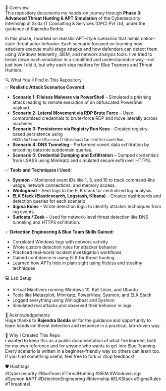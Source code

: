 

📌 Overview  
This repository documents my hands-on journey through **Phase 3: Advanced Threat Hunting & APT Simulation** of the Cybersecurity Internship at Srida IT Consulting & Services (OPC) Pvt Ltd, under the guidance of Rajendra Bodda.

In this phase, I worked on realistic APT-style scenarios that mimic nation-state threat actor behavior. Each scenario focused on learning how attackers execute multi-stage attacks and how defenders can detect them using Windows telemetry, SIEM, and network analysis tools. I’ve tried to break down each simulation in a simplified and understandable way—not just how I did it, but why each step matters for Blue Teamers and Threat Hunters.

🔍 What You'll Find in This Repository  
✅ **Realistic Attack Scenarios Covered:**  
- **Scenario 1: Fileless Malware via PowerShell** – Simulated a phishing attack leading to remote execution of an obfuscated PowerShell payload.  
- **Scenario 2: Lateral Movement via RDP Brute Force** – Used compromised credentials to brute-force RDP and move laterally across machines.  
- **Scenario 3: Persistence via Registry Run Keys** – Created registry-based persistence using `HKCU\Software\Microsoft\Windows\CurrentVersion\Run`.  
- **Scenario 4: DNS Tunneling** – Performed covert data exfiltration by encoding data into subdomain queries.  
- **Scenario 5: Credential Dumping and Exfiltration** – Dumped credentials from LSASS using Mimikatz and simulated secure exfil over HTTPS.

✅ **Tools and Techniques I Used:**  
- **Sysmon** – Monitored event IDs like 1, 3, and 10 to track command-line usage, network connections, and memory access.  
- **Winlogbeat** – Sent logs to the ELK stack for centralized log analysis.  
- **ELK Stack (Elasticsearch, Logstash, Kibana)** – Created dashboards and detection queries for each scenario.  
- **Sigma Rules** – Wrote detection logic to identify attacker techniques from log events.  
- **Suricata / Zeek** – Used for network-level threat detection like DNS tunneling and HTTPS exfiltration.

✅ **Detection Engineering & Blue Team Skills Gained:**  
- Correlated Windows logs with network activity  
- Wrote custom detection rules for attacker behavior  
- Practiced real-world incident investigation workflows  
- Gained confidence in using ELK for threat hunting  
- Learned how APTs hide in plain sight using fileless and stealthy techniques

💻 Lab Setup  
- Virtual Machines running Windows 10, Kali Linux, and Ubuntu  
- Tools like Metasploit, Mimikatz, PowerView, Sysmon, and ELK Stack  
- Logged everything using Winlogbeat and Sysmon  
- Simulated real attacks and observed their behavior in logs

🙏 Acknowledgements  
Huge thanks to **Rajendra Bodda** sir for the guidance and opportunity to learn hands-on threat detection and response in a practical, lab-driven way.

📖 Why I Created This Repo  
I wanted to keep this as a public documentation of what I’ve learned, both for my own reference and for anyone who wants to get into Blue Teaming. Every scenario is written in a beginner-friendly way so others can learn too. If you find something useful, feel free to fork or drop feedback!

🛡️ Hashtags  
#Cybersecurity #BlueTeam #ThreatHunting #SIEM #WindowsLogs #Sysmon #APT #DetectionEngineering #Internship #ELKStack #SigmaRules #ThreatIntel

